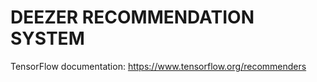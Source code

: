 # DEEZER RECOMMENDATION SYSTEM



TensorFlow documentation: https://www.tensorflow.org/recommenders

